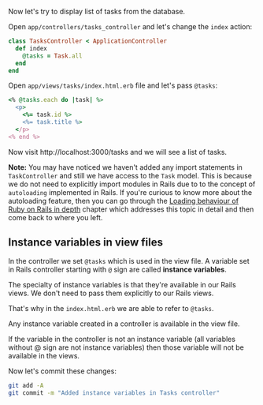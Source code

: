 Now let's try to display list of tasks from the database.

Open `app/controllers/tasks_controller` and let's change the `index` action:

```ruby {3}
class TasksController < ApplicationController
  def index
    @tasks = Task.all
  end
end
```

Open `app/views/tasks/index.html.erb` file and let's pass `@tasks`:

```ruby
<% @tasks.each do |task| %>
  <p>
    <%= task.id %>
    <%= task.title %>
  </p>
<% end %>
```

Now visit http://localhost:3000/tasks and we will see a list of tasks.

**Note:** You may have noticed we haven't added any import statements in
`TaskController` and still we have access to the `Task` model. This is because
we do not need to explicitly import modules in Rails due to to the concept of
`autoloading` implemented in Rails. If you're curious to know more about the
autoloading feature, then you can go through the
[Loading behaviour of Ruby on Rails in depth](/learn-rubyonrails/loading-behavior-of-ruby-on-rails-in-depth)
chapter which addresses this topic in detail and then come back to where you
left.

## Instance variables in view files

In the controller we set `@tasks` which is used in the view file. A variable set
in Rails controller starting with `@` sign are called **instance variables**.

The specialty of instance variables is that they're available in our Rails
views. We don't need to pass them explicitly to our Rails views.

That's why in the `index.html.erb` we are able to refer to `@tasks`.

Any instance variable created in a controller is available in the view file.

If the variable in the controller is not an instance variable (all variables
without @ sign are not instance variables) then those variable will not be
available in the views.

Now let's commit these changes:

```bash
git add -A
git commit -m "Added instance variables in Tasks controller"
```
